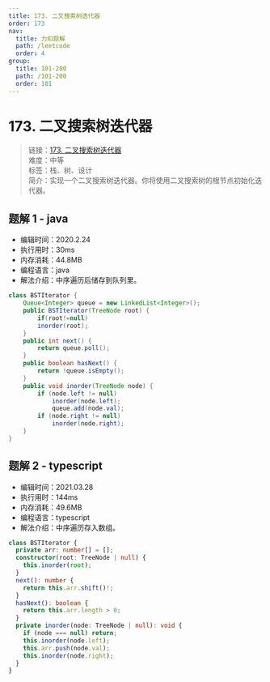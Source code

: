 ```yaml
---
title: 173. 二叉搜索树迭代器
order: 173
nav:
  title: 力扣题解
  path: /leetcode
  order: 4
group:
  title: 101-200
  path: /101-200
  order: 101
---
```


# 173. 二叉搜索树迭代器

> 链接：[173. 二叉搜索树迭代器](https://leetcode-cn.com/problems/binary-search-tree-iterator/)  
> 难度：中等  
> 标签：栈、树、设计  
> 简介：实现一个二叉搜索树迭代器。你将使用二叉搜索树的根节点初始化迭代器。

## 题解 1 - java

- 编辑时间：2020.2.24
- 执行用时：30ms
- 内存消耗：44.8MB
- 编程语言：java
- 解法介绍：中序遍历后储存到队列里。

```java
class BSTIterator {
    Queue<Integer> queue = new LinkedList<Integer>();
    public BSTIterator(TreeNode root) {
        if(root!=null)
        inorder(root);
    }
    public int next() {
        return queue.poll();
    }
    public boolean hasNext() {
        return !queue.isEmpty();
    }
    public void inorder(TreeNode node) {
        if (node.left != null)
            inorder(node.left);
            queue.add(node.val);
        if (node.right != null)
            inorder(node.right);
    }
}
```

## 题解 2 - typescript

- 编辑时间：2021.03.28
- 执行用时：144ms
- 内存消耗：49.6MB
- 编程语言：typescript
- 解法介绍：中序遍历存入数组。

```typescript
class BSTIterator {
  private arr: number[] = [];
  constructor(root: TreeNode | null) {
    this.inorder(root);
  }
  next(): number {
    return this.arr.shift()!;
  }
  hasNext(): boolean {
    return this.arr.length > 0;
  }
  private inorder(node: TreeNode | null): void {
    if (node === null) return;
    this.inorder(node.left);
    this.arr.push(node.val);
    this.inorder(node.right);
  }
}
```
